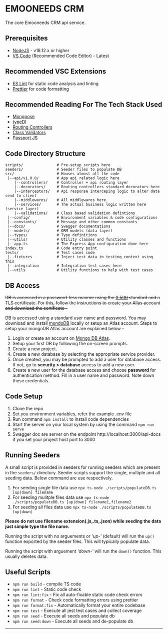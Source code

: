 
# EMOONEEDS CRM 

The core Emooneeds CRM api service.

## Prerequisites

 - [NodeJS](https://nodejs.org/en)  - v18.12.x or higher
 - [VS Code](https://code.visualstudio.com/) (Recommended Code Editor) - Latest

## Recommended VSC Extensions

 - [ES Lint](https://marketplace.visualstudio.com/items?itemName=dbaeumer.vscode-eslint) for static code analysis and linting
 - [Prettier](https://marketplace.visualstudio.com/items?itemName=esbenp.prettier-vscode) for code formatting

## Recommended Reading For The Tech Stack Used

 - [Mongoose](https://mongoosejs.com/docs/guide.html)
 - [typeDI](https://github.com/typestack/typedi#readme)
 - [Routing Controllers](https://github.com/typestack/routing-controllers#readme)
 - [Class Validators](https://github.com/typestack/class-validator#readme)
 - [Passport JS](https://www.passportjs.org/docs/)

## Code Directory Structure
```
scripts/               # Pre-setup scripts here
seeders/               # Seeder files to populate DB
src/                   # Houses almost all the code
 |--api/v1.0.0/        # App api related logic here
    |--controllers/    # Controller + api routing layer
    |--decorators/     # Routing controllers standard decorators here
    |--interceptors/   # Api response interceping logic to alter data send to client
    |--middlewares/    # All middlewares here
    |--services/       # The actual business logic written here (service layer)
    |--validations/    # Class based validation defintions
 |--config/            # Environment variables & code configurations
 |--constants/         # Message and other common constants
 |--docs/              # Swagger documentations
 |--models/            # ORM models (data layer)
 |--types/             # Type definitions
 |--utils/             # Utility classes and functions
 |--app.ts             # The Express App configuration done here
index.ts               # Code entry point
tests/                 # Test cases code
 |--fixtures           # Inject test data in testing context using this
 |--integration        # Integration test cases here
 |--utils              # Utility functions to help with test cases
```

## DB Access
~~DB is accessed in a password-less manner using the [X.509](https://en.wikipedia.org/wiki/X.509) standard and a TLS certificate. For this, follow the instructions to create your Allas account and download the certificate -~~

DB is accessed using a standard user name and password. You may download and install [mondoDB](https://www.mongodb.com/try/download/community) locally or setup an Atlas account. Steps to setup your mongoDB Atlas account are explained below -

 1. Login or create an account on [Mongo DB Atlas](https://www.mongodb.com/cloud/atlas/register).
 2. Setup your first DB by following the on-screen prompts.
 3. Create a new project.
 4. Create a new database by selecting the appropriate service provider.
 5. Once created, you may be prompted to add a user for database access. If not, go to **security > database** access to add a new user.
 6. Create a new user for the database access and choose **password** for authentication method. Fill in a user name and password. Note down these credentials.

## Code Setup

 1. Clone the repo
 2. Set you environment variables, refer the example .env file
 3. Run command `npm install` to install code dependencies
 4. Start the server on your local system by using the command `npm run serve`
 5. Swagger doc are server on the endpoint http://localhost:3000/api-docs if you set your project host port to 3000

 ## Running Seeders
 A small script is provided in seeders for running seeders which are present in the `seeders/` directory. Seeder scripts support the single, multiple and all seeding data. Below command are use respectively.
 
 1. For seeding single file data use  `npx ts-node ./scripts/populateDB.ts [up|down] filename` 
 2. For seeding mulitple files data use `npx ts-node ./scripts/populateDB.ts [up|down] filename1,filename2`
 3. For seeding all files data use `npx ts-node ./scripts/populateDB.ts [up|down]` 
 
 **Please do not use filename extension(.js,.ts,.json) while seeding the data just simple type the file name.**

<!-- npx ts-node ./scripts/populateDB.ts -->

 Running the script with no arguements or _'up-'_ (default) will run the `up()` function exported by the seeder files. This will typically populate data.

 Running the script with arguement _'down-'_ will run the `down()` function. This usually deletes data.

 ## Useful Scripts
 - `npm run build` - compile TS code
 - `npm run lint` - Static code check
 - `npm run lint:fix` - Fix all auto-fixable static code check errors
 - `npm run format` - Check code formatting errors using prettier
 - `npm run format:fix` - Automatically format your entire codebase
 - `npm run test` - Execute all jest test cases and collect coverage
 - `npm run seed` - Execute all seeds and populate db
 - `npm run seed:down` - Execute all seeds and de-populate db

---
